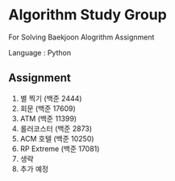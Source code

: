 # Algorithm Study Group

For Solving Baekjoon Alogrithm Assignment 

Language : Python

## Assignment
1. 별 찍기 (백준 2444) 
2. 회문 (백준 17609)
3. ATM (백준 11399)
4. 롤러코스터 (백준 2873)
5. ACM 호텔 (백준 10250)
6. RP Extreme (백준 17081)
7. 생략
8. 추가 예정



